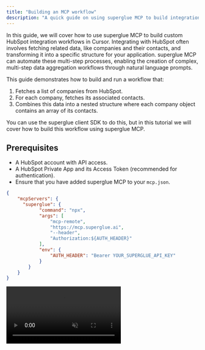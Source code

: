 ```yaml
---
title: "Building an MCP workflow"
description: "A quick guide on using superglue MCP to build integrations."
---
```


In this guide, we will cover how to use superglue MCP to build custom HubSpot integration workflows in Cursor. Integrating with HubSpot often involves fetching related data, like companies and their contacts, and transforming it into a specific structure for your application. superglue MCP can automate these multi-step processes, enabling the creation of complex, multi-step data aggregation workflows through natural language prompts.

This guide demonstrates how to build and run a workflow that:

1. Fetches a list of companies from HubSpot.
2. For each company, fetches its associated contacts.
3. Combines this data into a nested structure where each company object contains an array of its contacts.

You can use the superglue client SDK to do this, but in this tutorial we will cover how to build this workflow using superglue MCP.

## Prerequisites

- A HubSpot account with API access.
- A HubSpot Private App and its Access Token (recommended for authentication).
- Ensure that you have added superglue MCP to your `mcp.json`.

```json mcp.json
{
	"mcpServers": {
	  "superglue": {
			"command": "npx",
			"args": [
				"mcp-remote",
				"https://mcp.superglue.ai",
				"--header",
				"Authorization:${AUTH_HEADER}"
			],
			"env": {
				"AUTH_HEADER": "Bearer YOUR_SUPERGLUE_API_KEY"
			}	
	    }
	}
}
```

<video autoPlay muted loop playsInline className="w-full aspect-video" src="https://superglue.cloud/files/mcp.mp4" />

<Note>
  Make sure to replace the API key placeholder with your own API key after copying.
</Note>

## Authentication

HubSpot's API uses Bearer token authentication. The simplest way is to create a [Private App](https://developers.hubspot.com/docs/api/private-apps) in your HubSpot developer account and use its Access Token.

Keep this token handy; you'll provide it as a credential when telling your agent to build and execute your new HubSpot integration workflow.

## Building a Custom HubSpot Workflow

You can find detailed descriptions of all available tools provided by superglue MCP [here](/docs/mcp/mcp-tools). In this tutorial, we will start off by building a custom integration workflow using natural language and your Cursor chat interface only. Using superglue MCP is as easy as providing your LLM agent of choice with a prompt containing instructions and any authentication tokens you may need:

<video autoPlay muted loop playsInline className="w-full aspect-video" src="https://superglue.cloud/files/mcp-doc-demo.mp4" />

## What Happened Under the Hood:

- superglue MCP used `superglue_find_relevant_integrations` to discover available HubSpot integrations
- superglue MCP used `superglue_build_and_run` to build and test a new workflow that fetches and transforms the requested data according to the user instructions
- superglue MCP used `superglue_save_workflow` to persist the workflow for future use
- superglue MCP used `superglue_execute_workflow` to execute the saved workflow
- superglue MCP used `superglue_get_workflow_integration_code` to generate the code required to embed this workflow in an existing codebase

## Next Steps

- **Reuse Workflows**: You can re-run the workflow any time either programmatically by running the integration code generated, or through superglue MCP by asking your agent to use `superglue_execute_workflow` with the correct ID
- **Complex Scenarios**: Extend this pattern to include more HubSpot objects (Deals, Tickets), apply more complex transformations, or integrate HubSpot data with other system data by building more workflows with superglue MCP.